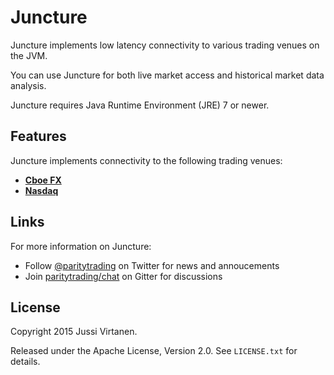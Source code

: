 # Juncture

Juncture implements low latency connectivity to various trading venues on
the JVM.

You can use Juncture for both live market access and historical market data
analysis.

Juncture requires Java Runtime Environment (JRE) 7 or newer.

## Features

Juncture implements connectivity to the following trading venues:

- [**Cboe FX**](libraries/cboe-fx)
- [**Nasdaq**](libraries/nasdaq)

## Links

For more information on Juncture:

- Follow [@paritytrading](https://twitter.com/paritytrading) on Twitter for
  news and annoucements
- Join [paritytrading/chat](https://gitter.im/paritytrading/chat) on Gitter
  for discussions

## License

Copyright 2015 Jussi Virtanen.

Released under the Apache License, Version 2.0. See `LICENSE.txt` for details.
